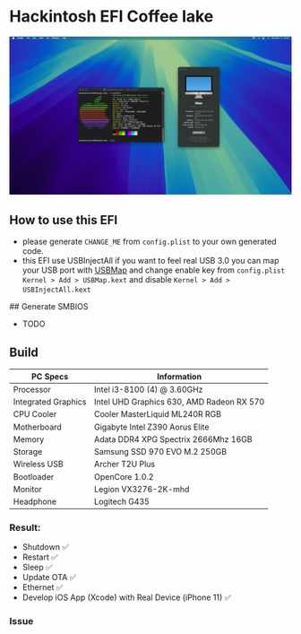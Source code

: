 # Hackintosh EFI Coffee lake

![alt text](https://github.com/Mozoou/Coffee-Lake-Hackintosh/blob/master/info.png)

## How to use this EFI

- please generate `CHANGE_ME` from `config.plist` to your own generated code.
- this EFI use USBInjectAll if you want to feel real USB 3.0 you can map your USB port with [USBMap](https://github.com/corpnewt/USBMap) and change enable key from `config.plist` `Kernel > Add > USBMap.kext` and disable `Kernel > Add > USBInjectAll.kext`

## Generate SMBIOS
- TODO

## Build

| PC Specs            | Information                               |
| ------------------- | ----------------------------------------- |
| Processor           | Intel i3-8100 (4) @ 3.60GHz               |
| Integrated Graphics | Intel UHD Graphics 630, AMD Radeon RX 570 |
| CPU Cooler          | Cooler MasterLiquid ML240R RGB            |
| Motherboard         | Gigabyte Intel Z390 Aorus Elite           |
| Memory              | Adata DDR4 XPG Spectrix 2666Mhz 16GB      |
| Storage             | Samsung SSD 970 EVO M.2 250GB             |
| Wireless USB        | Archer T2U Plus                           |
| Bootloader          | OpenCore 1.0.2                            |
| Monitor             | Legion VX3276-2K-mhd                      |
| Headphone           | Logitech G435                             |

### Result:

- Shutdown ✅
- Restart ✅
- Sleep ✅
- Update OTA ✅
- Ethernet ✅
- Develop iOS App (Xcode) with Real Device (iPhone 11) ✅

### Issue

<!-- - Build in Wi-Fi Aorus Master ❌ -->